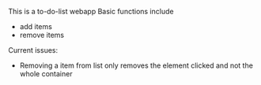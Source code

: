 This is a to-do-list webapp
Basic functions include
- add items
- remove items

Current issues: 
- Removing a item from list only removes the element clicked and not the whole container

